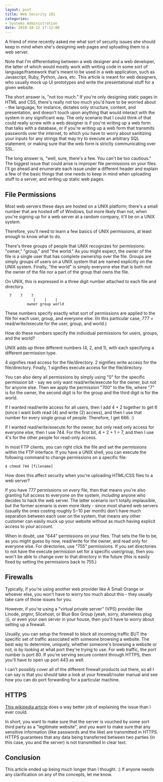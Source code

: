 ```yaml
---
layout: post
title: Web Security 101
categories:
- Systems Administration
date: 2010-10-22 17:12:00
---
```


A friend of mine recently asked me what sort of security issues she should
keep in mind when she's designing web pages and uploading them to a web server.

Note that I'm differentiating between a web designer and a web developer, the
latter of which would mostly work with writing code in some sort of
language/framework that's meant to be used in a web application, such as
Javascript, Ruby, Python, Java, etc.  This article is meant for web designers,
who usually mock up UI prototypes and write the presentational stuff for a
given website.

The short answer is, "not too much."  If you're only designing static pages
in HTML and CSS, there's really not too much you'd have to be worried about -
the language, for instance, dictates only structure, content, and presentation,
and doesn't touch upon anything that would interact with the system in any
significant way.  The only scenario that I could think of that could really
screw with a web designer is if you're writing up a web form that talks with
a database, or if you're writing up a web form that transmits passwords over
the internet, to which you have to worry about sanitizing your inputs for
any strings that may try to execute an arbitrary SQL statement, or making
sure that the web form is strictly communicating over SSL.

The long answer is, "well, sure, there's a few.  You can't be too cautious."
The biggest issue that could arise is improper file permissions on your files.
I'll go ahead and enumerate each issue under a different header and explain
a few of the basic things that one needs to keep in mind when uploading stuff
to a server, and writing up static web pages.

File Permissions
----------------

Most web servers these days are hosted on a UNIX platform; there's a small
number that are hosted off of Windows, but more likely than not, when you're
signing up for a web server at a random company, it'll be on a UNIX system.

Therefore, you'll need to learn a few basics of UNIX permissions, at least
enough to know what to do.

There's three groups of people that UNIX recognizes for permissions:
"owner," "group," and "the world."  As you might expect, the owner of the file
is a single user that has complete ownership over the file.  Groups are simply
groups of users on a UNIX system that are named explicitly on the UNIX system.
Finally, "the world" is simply everyone else that is both not the owner of the
file nor a part of the group that owns the file.

On UNIX, this is expressed in a three digit number attached to each file and
directory.

<pre><code>  7    7    7
             |    |    |
          owner group world</code></pre>

These numbers specify exactly what sort of permissions are applied to the file
for each user, group, and everyone else.  (In this particular case, 777 =
read/write/execute for the user, group, and world.)

How do these numbers specify the individual permissions for users, groups,
and the world?

UNIX adds up three different numbers (4, 2, and 1), with each specifying
a different permission type.

4 signifies read access for the file/directory.
2 signifies write access for the file/directory.
Finally, 1 signifies execute access for the file/directory.

You can also deny all permissions by simply using "0" for the specific
permission bit - say we only want read/write/execute for the owner,
but not for anyone else.  Then we apply the permission "700" to the file,
where "7" is for the owner, the second digit is for the group and the
third digit is for the world.

If I wanted read/write access for all users, then I add 4 + 2 together to get
6 (since I want both read (4) and write (2) access), and then I use that number
for every single group of people.  Therefore, I get 666. :)

If I wanted read/write/execute for the owner, but only read only access for
everyone else, then I use 744. For the first bit, 4 + 2 + 1 = 7, and then
I use 4's for the other people for read-only access.

In most FTP clients, you can right click the file and set the permissions
within the FTP interface.  If you have a UNIX shell, you can execute
the following command to change permissions on a specific file:

<pre><code>$ chmod 744 [filename]</code></pre>

How does this affect security when you're uploading HTML/CSS files to a web
server?

If you have 777 permissions on *every* file, then that means you're also
granting full access to everyone on the system, *including* anyone who
decides to hack the web server.  The latter scenario isn't totally
implausible, but the former scenario is even more likely - since most shared
web servers (usually the ones costing roughly $5-$10 per month) don't have
much separation between each user on the system, that means any other customer
can easily muck up your website without as much having explicit access to
*your* account.

When in doubt, use "644" permissions on your files.  That sets the file to be,
as you might guess by now, read/write for the owner, and read only for everyone
else.  For directories, use "755" permissions.  If you set directories to not
have the execute permission set for a specific user/group, then you won't be
able to change over to that directory in the future (this is easily fixed by
setting the permissions back to 755.)

Firewalls
---------

Typically, if you're using another web provider like A Small Orange or
whoever else, you won't have to worry too much about this - they usually take
care of those issues for you.

However, if you're using a "virtual private server" (VPS) provider like
Linode, prgmr, Slicehost, or Blue Box Group (yeah, sorry, shameless plug :)),
or even your own server in your house, then you'll have to worry about setting
up a firewall.

Usually, you can setup the firewall to block all incoming traffic BUT the
specific set of traffic associated with someone browsing a website.  The
best way to determine, uniquely, whether someone's browsing a website or not,
is by looking at what port they're trying to use.  For web traffic, the port
number is port 80.  If you're serving secure content through HTTPS, then you'll
have to open up port 443 as well.

I can't possibly cover all of the different firewall products out there, so
all I can say is that you should take a look at your firewall/router manual
and see how you can do port forwarding for a particular machine.

HTTPS
-----

[This wikipedia article](http://en.wikipedia.org/wiki/HTTPS) does a way
better job of explaining the issue than I ever could.

In short, you want to make sure that the server is vouched by some sort
third party as a "legitimate website", and you want to make sure that any
sensitive information (like passwords and the like) are transmitted in
HTTPS.  HTTPS guarantees that any data being transferred between two
parties (in this case, you and the server) is not transmitted in clear text.

Conclusion
----------

This article ended up being much longer than I thought. :)  If anyone needs
any clarification on any of the concepts, let me know.
